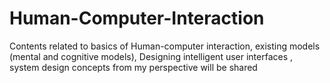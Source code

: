 # Human-Computer-Interaction
Contents related to basics of Human-computer interaction, existing models (mental and cognitive models), Designing intelligent user interfaces , system design concepts from my perspective will be shared
